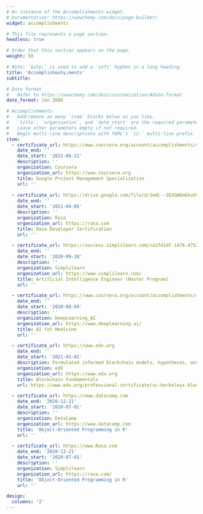 ```yaml
---
# An instance of the Accomplishments widget.
# Documentation: https://wowchemy.com/docs/page-builder/
widget: accomplishments

# This file represents a page section.
headless: true

# Order that this section appears on the page.
weight: 50

# Note: `&shy;` is used to add a 'soft' hyphen in a long heading.
title: 'Accomplish&shy;ments'
subtitle:

# Date format
#   Refer to https://wowchemy.com/docs/customization/#date-format
date_format: Jan 2006

# Accomplishments.
#   Add/remove as many `item` blocks below as you like.
#   `title`, `organization`, and `date_start` are the required parameters.
#   Leave other parameters empty if not required.
#   Begin multi-line descriptions with YAML's `|2-` multi-line prefix.
item:
  - certificate_url: https://www.coursera.org/account/accomplishments/specialization/certificate/EYNAGZPHVB8J
    date_end: ''
    date_start: '2022-06-21'
    description: ''
    organization: Coursera
    organization_url: https://www.coursera.org
    title: Google Project Management Specialization
    url: ''
  
  - certificate_url: https://drive.google.com/file/d/1m4L--1EXOAEm6kuV9rXPoAfc-AfO7IYH/view?usp=sharing
    date_end: ''
    date_start: '2021-04-05'
    description: ''
    organization: Rasa
    organization_url: https://rasa.com
    title: Rasa Developer Certification
    url: ''

  - certificate_url: https://success.simplilearn.com/ca1f41df-1476-4752-8925-815a9c7a27b9
    date_end: ''
    date_start: '2020-09-20'
    description: ''
    organization: Simplilearn
    organization_url: https://www.simplilearn.com/
    title: Artificial Intelligence Engineer (Master Program)
    url: ''

  - certificate_url: https://www.coursera.org/account/accomplishments/specialization/5KSZ8MSV28D9
    date_end: ''
    date_start: '2020-08-09'
    description: ''
    organization: DeepLearning_AI
    organization_url: https://www.deeplearning.ai/
    title: AI fot Medicine 
    url: ''

  - certificate_url: https://www.edx.org
    date_end: ''
    date_start: '2021-01-01'
    description: Formulated informed blockchain models, hypotheses, and use cases.
    organization: edX
    organization_url: https://www.edx.org
    title: Blockchain Fundamentals
    url: https://www.edx.org/professional-certificate/uc-berkeleyx-blockchain-fundamentals

  - certificate_url: https://www.datacamp.com
    date_end: '2020-12-21'
    date_start: '2020-07-01'
    description: ''
    organization: DataCamp
    organization_url: https://www.datacamp.com
    title: 'Object-Oriented Programming in R'
    url: ''

  - certificate_url: https://www.Rasa.com
    date_end: '2020-12-21'
    date_start: '2020-07-01'
    description: ''
    organization: Simplilearn
    organization_url: https://rasa.com/
    title: 'Object-Oriented Programming in R'
    url: ''

design:
  columns: '2'
---
```

